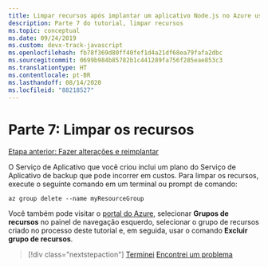 ```yaml
---
title: Limpar recursos após implantar um aplicativo Node.js no Azure usando a CLI do Azure
description: Parte 7 do tutorial, limpar recursos
ms.topic: conceptual
ms.date: 09/24/2019
ms.custom: devx-track-javascript
ms.openlocfilehash: fb78f369d80ff40fef1d4a21df68ea79fafa2dbc
ms.sourcegitcommit: 0699b984b85782b1c441289fa756f285eae853c3
ms.translationtype: HT
ms.contentlocale: pt-BR
ms.lasthandoff: 08/14/2020
ms.locfileid: "88218527"
---
```

# <a name="part-7-clean-up-resources"></a>Parte 7: Limpar os recursos

[Etapa anterior: Fazer alterações e reimplantar](tutorial-vscode-docker-node-06.md)

O Serviço de Aplicativo que você criou inclui um plano do Serviço de Aplicativo de backup que pode incorrer em custos. Para limpar os recursos, execute o seguinte comando em um terminal ou prompt de comando:

```azurecli
az group delete --name myResourceGroup
```

Você também pode visitar o [portal do Azure](https://portal.azure.com), selecionar **Grupos de recursos** no painel de navegação esquerdo, selecionar o grupo de recursos criado no processo deste tutorial e, em seguida, usar o comando **Excluir grupo de recursos**.

> [!div class="nextstepaction"]
> [Terminei](node-howto-deploy-web-app.md) [Encontrei um problema](https://www.research.net/r/PWZWZ52?tutorial=node-deployment&step=clean-up-resources)
